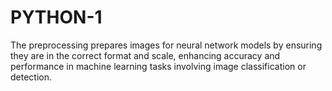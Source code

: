# PYTHON-1
The preprocessing prepares images for neural network models by ensuring they are in the correct format and scale, enhancing accuracy and performance in machine learning tasks involving image classification or detection.
